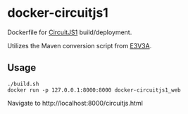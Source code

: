 # docker-circuitjs1
Dockerfile for [CircuitJS1](https://github.com/pfalstad/circuitjs1) build/deployment.

Utilizes the Maven conversion script from [E3V3A](https://github.com/E3V3A/circuitjs1).

## Usage
```
./build.sh
docker run -p 127.0.0.1:8000:8000 docker-circuitjs1_web
```

Navigate to http://localhost:8000/circuitjs.html